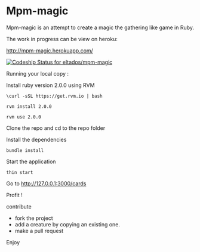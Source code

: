 Mpm-magic
=========

Mpm-magic is an attempt to create a magic the gathering like game in Ruby.

The work in progress can be view on heroku:

http://mpm-magic.herokuapp.com/

[ ![Codeship Status for eltados/mpm-magic](https://codeship.io/projects/968f0260-1207-0132-a2a8-4ec5f4cbfced/status?branch=master)](https://codeship.io/projects/33180)


Running your local copy : 

Install ruby version 2.0.0 using RVM 

```
\curl -sSL https://get.rvm.io | bash

rvm install 2.0.0

rvm use 2.0.0
```

Clone the repo and cd to the repo folder

Install the dependencies 
```
bundle install
```

Start the application
```
thin start
```

Go to http://127.0.0.1:3000/cards

Profit !


contribute  

 * fork the project
 * add a creature by copying an existing one.
 * make a pull request
 
Enjoy
